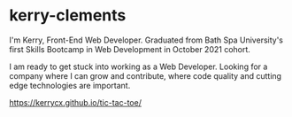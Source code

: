 # kerry-clements
I'm Kerry, Front-End Web Developer. 
Graduated from Bath Spa University's first Skills Bootcamp in Web Development in October 2021 cohort.

I am ready to get stuck into working as a Web Developer. Looking for a company where I can grow and contribute, where code quality and cutting edge technologies are important.

https://kerrycx.github.io/tic-tac-toe/
